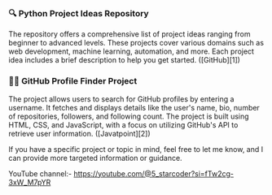 
### 🔍 Python Project Ideas Repository

The repository offers a comprehensive list of project ideas ranging from beginner to advanced levels. These projects cover various domains such as web development, machine learning, automation, and more. Each project idea includes a brief description to help you get started. ([GitHub][1])

### 🧑‍💻 GitHub Profile Finder Project

The project allows users to search for GitHub profiles by entering a username. It fetches and displays details like the user's name, bio, number of repositories, followers, and following count. The project is built using HTML, CSS, and JavaScript, with a focus on utilizing GitHub's API to retrieve user information. ([Javatpoint][2])

If you have a specific project or topic in mind, feel free to let me know, and I can provide more targeted information or guidance.

YouTube channel:-
https://youtube.com/@5_starcoder?si=fTw2cg-3xW_M7pYR
